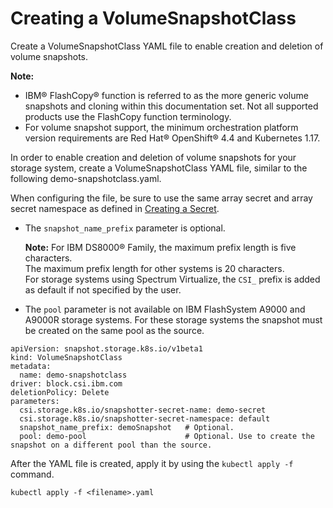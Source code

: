 # Creating a VolumeSnapshotClass

Create a VolumeSnapshotClass YAML file to enable creation and deletion of volume snapshots.

**Note:**

-   IBM® FlashCopy® function is referred to as the more generic volume snapshots and cloning within this documentation set. Not all supported products use the FlashCopy function terminology.
-   For volume snapshot support, the minimum orchestration platform version requirements are Red Hat® OpenShift® 4.4 and Kubernetes 1.17.

In order to enable creation and deletion of volume snapshots for your storage system, create a VolumeSnapshotClass YAML file, similar to the following demo-snapshotclass.yaml.

When configuring the file, be sure to use the same array secret and array secret namespace as defined in [Creating a Secret](../installation/csi_ug_config_create_secret.md).

-   The `snapshot_name_prefix` parameter is optional.

    **Note:** For IBM DS8000® Family, the maximum prefix length is five characters.<br/>The maximum prefix length for other systems is 20 characters.<br/>For storage systems using Spectrum Virtualize, the `CSI_` prefix is added as default if not specified by the user.
    
-   The `pool` parameter is not available on IBM FlashSystem A9000 and A9000R storage systems. For these storage systems the snapshot must be created on the same pool as the source.

```screen
apiVersion: snapshot.storage.k8s.io/v1beta1
kind: VolumeSnapshotClass
metadata:
  name: demo-snapshotclass
driver: block.csi.ibm.com
deletionPolicy: Delete
parameters:
  csi.storage.k8s.io/snapshotter-secret-name: demo-secret
  csi.storage.k8s.io/snapshotter-secret-namespace: default
  snapshot_name_prefix: demoSnapshot   # Optional.
  pool: demo-pool                      # Optional. Use to create the snapshot on a different pool than the source.
```

After the YAML file is created, apply it by using the `kubectl apply -f` command.

```
kubectl apply -f <filename>.yaml
```